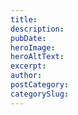 ```yaml
---
title: 
description: 
pubDate: 
heroImage: 
heroAltText: 
excerpt: 
author: 
postCategory: 
categorySlug: 
---
```


